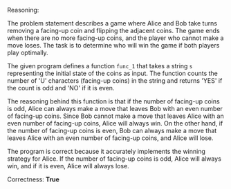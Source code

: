 Reasoning:

The problem statement describes a game where Alice and Bob take turns removing a facing-up coin and flipping the adjacent coins. The game ends when there are no more facing-up coins, and the player who cannot make a move loses. The task is to determine who will win the game if both players play optimally.

The given program defines a function `func_1` that takes a string `s` representing the initial state of the coins as input. The function counts the number of 'U' characters (facing-up coins) in the string and returns 'YES' if the count is odd and 'NO' if it is even.

The reasoning behind this function is that if the number of facing-up coins is odd, Alice can always make a move that leaves Bob with an even number of facing-up coins. Since Bob cannot make a move that leaves Alice with an even number of facing-up coins, Alice will always win. On the other hand, if the number of facing-up coins is even, Bob can always make a move that leaves Alice with an even number of facing-up coins, and Alice will lose.

The program is correct because it accurately implements the winning strategy for Alice. If the number of facing-up coins is odd, Alice will always win, and if it is even, Alice will always lose.

Correctness: **True**